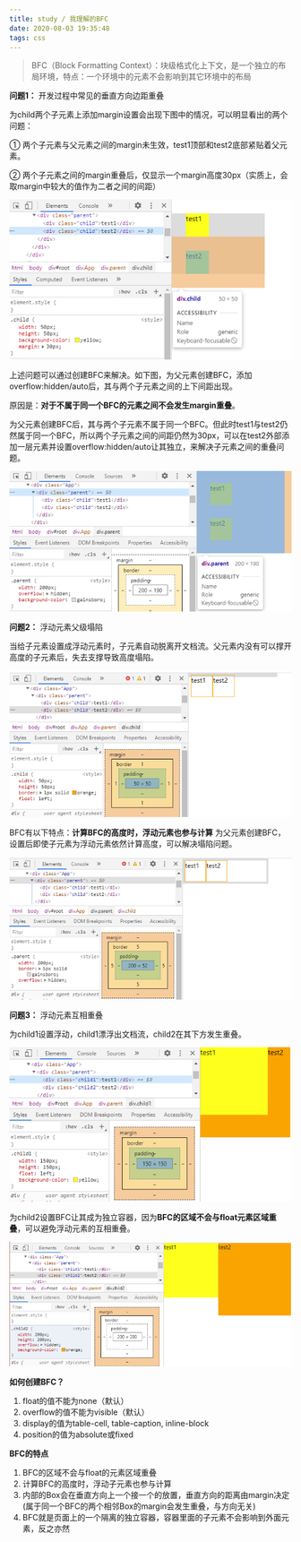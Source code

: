 ```yaml
---
title: study / 我理解的BFC
date: 2020-08-03 19:35:48
tags: css
---
```


> BFC（Block Formatting Context）：块级格式化上下文，是一个独立的布局环境，特点：一个环境中的元素不会影响到其它环境中的布局

**问题1：** 开发过程中常见的垂直方向边距重叠

为child两个子元素上添加margin设置会出现下图中的情况，可以明显看出的两个问题：

① 两个子元素与父元素之间的margin未生效，test1顶部和test2底部紧贴着父元素。

② 两个子元素之间的margin重叠后，仅显示一个margin高度30px（实质上，会取margin中较大的值作为二者之间的间距）

![](200803-1/01.jpg)

上述问题可以通过创建BFC来解决。如下图，为父元素创建BFC，添加overflow:hidden/auto后，其与两个子元素之间的上下间距出现。

原因是：**对于不属于同一个BFC的元素之间不会发生margin重叠**。

为父元素创建BFC后，其与两个子元素不属于同一个BFC。但此时test1与test2仍然属于同一个BFC，所以两个子元素之间的间距仍然为30px，可以在test2外部添加一层元素并设置overflow:hidden/auto让其独立，来解决子元素之间的重叠问题。

![](200803-1/02.jpg)


**问题2：** 浮动元素父级塌陷

当给子元素设置成浮动元素时，子元素自动脱离开文档流。父元素内没有可以撑开高度的子元素后，失去支撑导致高度塌陷。

![](200803-1/03.jpg)

BFC有以下特点：**计算BFC的高度时，浮动元素也参与计算**
为父元素创建BFC，设置后即使子元素为浮动元素依然计算高度，可以解决塌陷问题。

![](200803-1/04.jpg)


**问题3：** 浮动元素互相重叠

为child1设置浮动，child1漂浮出文档流，child2在其下方发生重叠。

![](200803-1/05.jpg)

为child2设置BFC让其成为独立容器，因为**BFC的区域不会与float元素区域重叠**，可以避免浮动元素的互相重叠。

![](200803-1/06.jpg)


**如何创建BFC？**

1. float的值不能为none（默认）
2. overflow的值不能为visible（默认）
3. display的值为table-cell, table-caption, inline-block
4. position的值为absolute或fixed


**BFC的特点**

1. BFC的区域不会与float的元素区域重叠
2. 计算BFC的高度时，浮动子元素也参与计算
3. 内部的Box会在垂直方向上一个接一个的放置，垂直方向的距离由margin决定(属于同一个BFC的两个相邻Box的margin会发生重叠，与方向无关)
4. BFC就是页面上的一个隔离的独立容器，容器里面的子元素不会影响到外面元素，反之亦然
